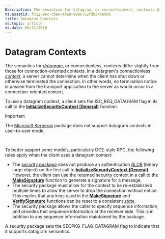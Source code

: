 ```yaml
---
Description: The semantics for datagram, or connectionless, contexts differ slightly from those for connection-oriented contexts.
ms.assetid: f312796c-cbe6-4be9-9886-52fdb34ced6b
title: Datagram Contexts
ms.topic: article
ms.date: 05/31/2018
---
```


# Datagram Contexts

The semantics for [*datagram*](https://docs.microsoft.com/windows/desktop/SecGloss/d-gly), or connectionless, contexts differ slightly from those for connection-oriented contexts. In a datagram's connectionless [*context*](https://docs.microsoft.com/windows/desktop/SecGloss/c-gly), a server cannot determine when the client has shut down or otherwise terminated the connection. In other words, no termination notice is passed from the transport application to the server as would occur in a connection-oriented context.

To use a datagram context, a client sets the ISC\_REQ\_DATAGRAM flag in its call to the [**InitializeSecurityContext (General)**](https://msdn.microsoft.com/en-us/library/Aa375506(v=VS.85).aspx) function.

> [!IMPORTANT]
> The [Microsoft Kerberos](microsoft-kerberos.md) package does not support datagram contexts in user-to-user mode.

 

To better support some models, particularly DCE-style RPC, the following rules apply when the client uses a datagram context:

-   The [*security package*](https://docs.microsoft.com/windows/desktop/SecGloss/s-gly) does not produce an authentication [*BLOB*](https://docs.microsoft.com/windows/desktop/SecGloss/b-gly) (binary large object) on the first call to [**InitializeSecurityContext (General)**](https://msdn.microsoft.com/en-us/library/Aa375506(v=VS.85).aspx). However, the client can use the returned security context in a call to the [**MakeSignature**](/windows/desktop/api/Sspi/nf-sspi-makesignature) function to generate a signature for a message.
-   The security package must allow for the context to be re-established multiple times to allow the server to drop the connection without notice. This implies that any keys used in the [**MakeSignature**](/windows/desktop/api/Sspi/nf-sspi-makesignature) and [**VerifySignature**](/windows/desktop/api/Sspi/nf-sspi-verifysignature) functions can be reset to a consistent [*state*](https://docs.microsoft.com/windows/desktop/SecGloss/s-gly).
-   The security package allows the caller to specify sequence information, and provides that sequence information at the receiver side. This is in addition to any sequence information maintained by the package.

A security package sets the SECPKG\_FLAG\_DATAGRAM flag to indicate that it supports datagram semantics.

 

 



